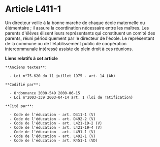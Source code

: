 # Article L411-1

Un directeur veille à la bonne marche de chaque école maternelle ou élémentaire ; il assure la coordination nécessaire entre
les maîtres. Les parents d'élèves élisent leurs représentants qui constituent un comité des parents, réuni périodiquement par
le directeur de l'école. Le représentant de la commune ou de l'établissement public de coopération intercommunale intéressé
assiste de plein droit à ces réunions.

**Liens relatifs à cet article**

	**Anciens textes**:

	  - Loi n°75-620 du 11 juillet 1975 - art. 14 (Ab)

	**Codifié par**:

	  - Ordonnance 2000-549 2000-06-15
	  - Loi n°2003-339 2003-04-14 art. 1 (loi de ratification)

	**Cité par**:

	  - Code de l'éducation - art. D411-1 (V)
	  - Code de l'éducation - art. D492-2 (V)
	  - Code de l'éducation - art. L421-19-2 (V)
	  - Code de l'éducation - art. L421-19-4 (V)
	  - Code de l'éducation - art. L491-1 (V)
	  - Code de l'éducation - art. L492-1 (V)
	  - Code de l'éducation - art. R451-1 (VD)
